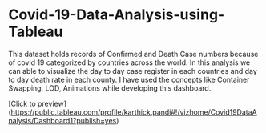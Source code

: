 # Covid-19-Data-Analysis-using-Tableau

   This dataset holds records of Confirmed and Death Case numbers because of covid 19 categorized by countries across the world. In this analysis we can able to visualize the day to day case register in each countries and day to day death rate in each county. I have used the concepts like Container Swapping, LOD, Animations while developing this dashboard.
   
[Click to preview] (https://public.tableau.com/profile/karthick.pandi#!/vizhome/Covid19DataAnalysis/Dashboard1?publish=yes)
